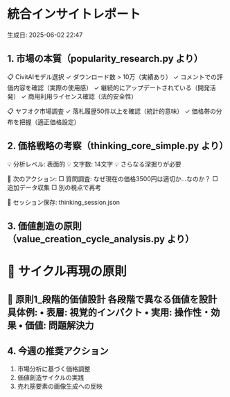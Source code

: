 # 統合インサイトレポート
生成日: 2025-06-02 22:47

## 1. 市場の本質（popularity_research.py より）

📋 CivitAIモデル選択
   ✓ ダウンロード数 > 10万（実績あり）
   ✓ コメントでの評価内容を確認（実際の使用感）
   ✓ 継続的にアップデートされている（開発活発）
   ✓ 商用利用ライセンス確認（法的安全性）

📋 ヤフオク市場調査
   ✓ 落札履歴50件以上を確認（統計的意味）
   ✓ 価格帯の分布を把握（適正価格設定）

## 2. 価格戦略の考察（thinking_core_simple.py より）
  💡 分析レベル: 表面的
  💡 文字数: 14文字
  💡 さらなる深掘りが必要

🎯 次のアクション:
  □ 質問調査: なぜ現在の価格3500円は適切か...なのか？
  □ 追加データ収集
  □ 別の視点で再考

💾 セッション保存: thinking_session.json

## 3. 価値創造の原則（value_creation_cycle_analysis.py より）
🔑 サイクル再現の原則
============================================================

🔑 原則1_段階的価値設計
   各段階で異なる価値を設計
   具体例:
     • 表層: 視覚的インパクト
     • 実用: 操作性・効果
     • 価値: 問題解決力
--

## 4. 今週の推奨アクション
1. 市場分析に基づく価格調整
2. 価値創造サイクルの実践
3. 売れ筋要素の画像生成への反映

